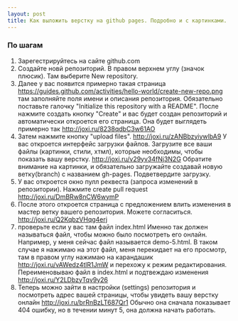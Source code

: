 ```yaml
---
layout: post
title: Как выложить верстку на github pages. Подробно и с картинками.
---
```

### По шагам
1. Зарегестрируйтесь на сайте github.com
2. Создайте новй репозиторий. В правом верхнем углу (значок плюсик). Там выберите New repository.
3. Далее у вас появится примерно такая страница https://guides.github.com/activities/hello-world/create-new-repo.png
там заполняйте поля имени и описания репозитория. Обязательно поставьте галочку "Initialize this repository with a README".
После нажмите создать кнопку "Create" и вас будет создан репозиторий и автоматически откроется его страница. Она будет выглядеть примерно так http://joxi.ru/8238qdbC3w61AO
4. Затем нажмите кнопку "upload files".  http://joxi.ru/zANBbzyiywlbA9 У вас откроется интерфейс загрузки файлов. Загрузите все ваши файлы (картинки, стили, хтмл), которые необходимы, чтобы показать вашу верстку. http://joxi.ru/v29yv34fNj3N2G Обратите внимание на картинки, и обязательно загружайте создавай новую ветку(branch) с названием gh-pages. Подветвердите загрузку.
5. У вас откроется окно пулл реквеста (запроса изменений в репозитории). Нажмите create pull request http://joxi.ru/DmBRw8nCW6wymP
6. После этого откроется страница с предложением влить изменения в мастер ветку вашего репозитория. Можете согласиться. http://joxi.ru/Q2KqbzVHqg4erj
7. проверьте если у вас там файл index.html Именно так должен называться файл, чтобы можно было посмотреть его онлайн. Например, у меня сейчас файл называется demo-5.html. В таком случае я нажимаю на этот файл, меня перекидает на его просмотр, там в правом углу нажимаю на карандашик http://joxi.ru/vAWedz4tlR1JmW и перехожу к режим редактирования.
Переименовываю файл в index.html и подтвеждаю изменения http://joxi.ru/Y2LDbzyTqv9y26
8. Теперь можно зайти в настройки (settings) репозитория и посмотреть адрес вашей страницы, чтобы увидеть вашу верстку онлайн http://joxi.ru/brRnBzLT687Qr1 Обычно она сначала показывает 404 ошибку, но в течении минут 5, она должна начать работать.
